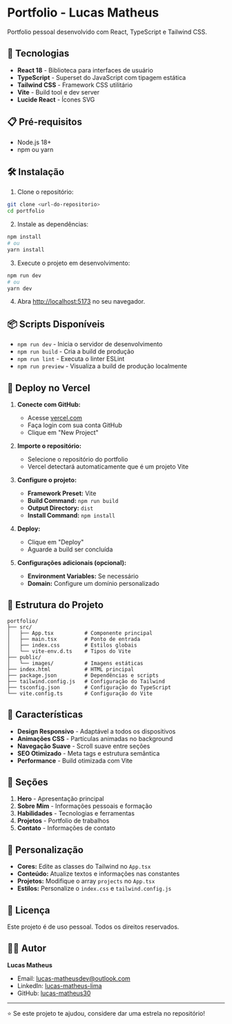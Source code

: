 # Portfolio - Lucas Matheus

Portfolio pessoal desenvolvido com React, TypeScript e Tailwind CSS.

## 🚀 Tecnologias

- **React 18** - Biblioteca para interfaces de usuário
- **TypeScript** - Superset do JavaScript com tipagem estática
- **Tailwind CSS** - Framework CSS utilitário
- **Vite** - Build tool e dev server
- **Lucide React** - Ícones SVG

## 📋 Pré-requisitos

- Node.js 18+ 
- npm ou yarn

## 🛠️ Instalação

1. Clone o repositório:
```bash
git clone <url-do-repositorio>
cd portfolio
```

2. Instale as dependências:
```bash
npm install
# ou
yarn install
```

3. Execute o projeto em desenvolvimento:
```bash
npm run dev
# ou
yarn dev
```

4. Abra [http://localhost:5173](http://localhost:5173) no seu navegador.

## 📦 Scripts Disponíveis

- `npm run dev` - Inicia o servidor de desenvolvimento
- `npm run build` - Cria a build de produção
- `npm run lint` - Executa o linter ESLint
- `npm run preview` - Visualiza a build de produção localmente

## 🚀 Deploy no Vercel

1. **Conecte com GitHub:**
   - Acesse [vercel.com](https://vercel.com)
   - Faça login com sua conta GitHub
   - Clique em "New Project"

2. **Importe o repositório:**
   - Selecione o repositório do portfolio
   - Vercel detectará automaticamente que é um projeto Vite

3. **Configure o projeto:**
   - **Framework Preset:** Vite
   - **Build Command:** `npm run build`
   - **Output Directory:** `dist`
   - **Install Command:** `npm install`

4. **Deploy:**
   - Clique em "Deploy"
   - Aguarde a build ser concluída

5. **Configurações adicionais (opcional):**
   - **Environment Variables:** Se necessário
   - **Domain:** Configure um domínio personalizado

## 📁 Estrutura do Projeto

```
portfolio/
├── src/
│   ├── App.tsx          # Componente principal
│   ├── main.tsx         # Ponto de entrada
│   ├── index.css        # Estilos globais
│   └── vite-env.d.ts    # Tipos do Vite
├── public/
│   └── images/          # Imagens estáticas
├── index.html           # HTML principal
├── package.json         # Dependências e scripts
├── tailwind.config.js   # Configuração do Tailwind
├── tsconfig.json        # Configuração do TypeScript
└── vite.config.ts       # Configuração do Vite
```

## 🎨 Características

- **Design Responsivo** - Adaptável a todos os dispositivos
- **Animações CSS** - Partículas animadas no background
- **Navegação Suave** - Scroll suave entre seções
- **SEO Otimizado** - Meta tags e estrutura semântica
- **Performance** - Build otimizada com Vite

## 📱 Seções

1. **Hero** - Apresentação principal
2. **Sobre Mim** - Informações pessoais e formação
3. **Habilidades** - Tecnologias e ferramentas
4. **Projetos** - Portfolio de trabalhos
5. **Contato** - Informações de contato

## 🔧 Personalização

- **Cores:** Edite as classes do Tailwind no `App.tsx`
- **Conteúdo:** Atualize textos e informações nas constantes
- **Projetos:** Modifique o array `projects` no `App.tsx`
- **Estilos:** Personalize o `index.css` e `tailwind.config.js`

## 📄 Licença

Este projeto é de uso pessoal. Todos os direitos reservados.

## 👨‍💻 Autor

**Lucas Matheus**
- Email: lucas-matheusdev@outlook.com
- LinkedIn: [lucas-matheus-lima](https://www.linkedin.com/in/lucas-matheus-lima/)
- GitHub: [lucas-matheus30](https://github.com/lucas-matheus30)

---

⭐ Se este projeto te ajudou, considere dar uma estrela no repositório!
